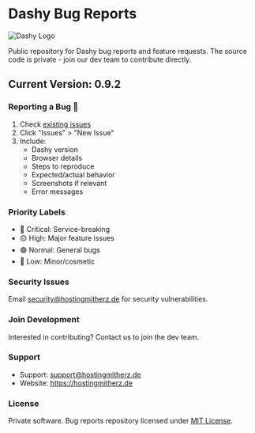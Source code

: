# Dashy Bug Reports

![Dashy Logo](https://dashy.hostingmitherz.de/img/logo.png)

Public repository for Dashy bug reports and feature requests. The source code is private - join our dev team to contribute directly.

## Current Version: 0.9.2

### Reporting a Bug 🐛

1. Check [existing issues](https://github.com/hostingmitherz/dashypublic/issues)
2. Click "Issues" > "New Issue"
3. Include:
   - Dashy version
   - Browser details
   - Steps to reproduce
   - Expected/actual behavior
   - Screenshots if relevant
   - Error messages

### Priority Labels

- 🔴 Critical: Service-breaking
- 🟡 High: Major feature issues
- 🟢 Normal: General bugs
- 🔵 Low: Minor/cosmetic

### Security Issues

Email security@hostingmitherz.de for security vulnerabilities.

### Join Development

Interested in contributing? Contact us to join the dev team.

### Support

- Support: support@hostingmitherz.de
- Website: https://hostingmitherz.de

### License

Private software. Bug reports repository licensed under [MIT License](LICENSE).

